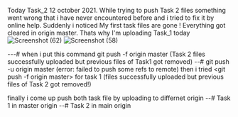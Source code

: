 Today Task_2 12 october 2021. While trying to push Task 2 files something went wrong that i have never encountered before and 
i tried to fix it by online help. Suddenly i noticed My first task files are gone ! Everything got cleared in origin master. Thats why I'm uploading Task_1 today
![Screenshot (62)](https://user-images.githubusercontent.com/75260947/136909254-91b74e0c-33ca-4af9-8c65-301c550f58f8.png)
![Screenshot (58)](https://user-images.githubusercontent.com/75260947/136909360-87899573-d62e-4f43-8719-852b76382615.png)

---# when i put this command git push -f origin master (Task 2 files successfully uploaded but previous files of Task1 got removed)
--# git push -u origin master (error: failed to push some refs to remote) then i tried <git push -f origin master> for task 1 (files successfully uploaded but previous files of Task 2 got removed!)
  

finally i come up push both task file by uploading to differnet  origin 
  --# Task 1 in master origin
  --# Task 2 in main origin
